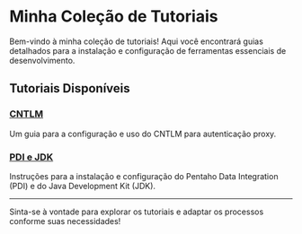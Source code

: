 # Minha Coleção de Tutoriais

Bem-vindo à minha coleção de tutoriais! Aqui você encontrará guias detalhados para a instalação e configuração de ferramentas essenciais de desenvolvimento.

## Tutoriais Disponíveis

### [CNTLM](https://github.com/julia-ferreira-dev/tutorials-collections/blob/main/cntlm-tutorial.md)
Um guia para a configuração e uso do CNTLM para autenticação proxy.

### [PDI e JDK](https://github.com/julia-ferreira-dev/tutorials-collections/blob/main/pentaho-installation-guide.md)
Instruções para a instalação e configuração do Pentaho Data Integration (PDI) e do Java Development Kit (JDK).

---

Sinta-se à vontade para explorar os tutoriais e adaptar os processos conforme suas necessidades!

